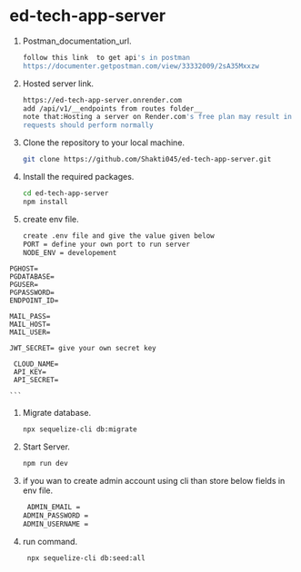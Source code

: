 # ed-tech-app-server

1. Postman_documentation_url.
    ```sh
    follow this link  to get api's in postman
    https://documenter.getpostman.com/view/33332009/2sA35Mxxzw
    ```

1. Hosted server link.
    ```sh
    https://ed-tech-app-server.onrender.com
    add /api/v1/__endpoints from routes folder__
    note that:Hosting a server on Render.com's free plan may result in initial request delays due to server sleep after 15 minutes of inactivity. Subsequent 
    requests should perform normally
    ```    
    
1. Clone the repository to your local machine.
    ```sh
    git clone https://github.com/Shakti045/ed-tech-app-server.git
    ```

1. Install the required packages.
    ```sh
    cd ed-tech-app-server
    npm install
    ```

1. create env file.
    ```sh
    create .env file and give the value given below
    PORT = define your own port to run server
    NODE_ENV = developement

<!-- for database i have used neon.tech database get all credentials from neon db -->
    PGHOST=
    PGDATABASE=
    PGUSER=
    PGPASSWORD=
    ENDPOINT_ID=

<!-- for mail i have used nodemailer -->
    MAIL_PASS=
    MAIL_HOST=
    MAIL_USER=

    JWT_SECRET= give your own secret key

<!-- login to cloudinary and get thhese fields -->
     CLOUD_NAME=
     API_KEY=
     API_SECRET=

    ```

1. Migrate database.
    ```sh
    npx sequelize-cli db:migrate
    ```

1. Start Server.
     ```sh
    npm run dev
    ```
     
1. if you wan to create admin account using cli than store below fields in env file.
     ```sh
      ADMIN_EMAIL = 
     ADMIN_PASSWORD = 
     ADMIN_USERNAME =  
    ```
     
1. run command.
     ```sh
      npx sequelize-cli db:seed:all 
    ```    
